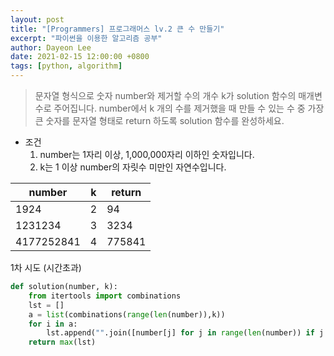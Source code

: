 ```yaml
---
layout: post
title: "[Programmers] 프로그래머스 lv.2 큰 수 만들기"
excerpt: "파이썬을 이용한 알고리즘 공부"
author: Dayeon Lee
date: 2021-02-15 12:00:00 +0800
tags: [python, algorithm]
---
```


> 문자열 형식으로 숫자 number와 제거할 수의 개수 k가 solution 함수의 매개변수로 주어집니다. number에서 k 개의 수를 제거했을 때 만들 수 있는 수 중 가장 큰 숫자를 문자열 형태로 return 하도록 solution 함수를 완성하세요.

- 조건
  1. number는 1자리 이상, 1,000,000자리 이하인 숫자입니다.
  2. k는 1 이상 number의 자릿수 미만인 자연수입니다.

|number|	k	|return|
|--|--|--|
|1924	|2	|94|
|1231234	|3|	3234|
|4177252841	|4	|775841|


1차 시도 (시간초과)
```Python
def solution(number, k):
    from itertools import combinations
    lst = []
    a = list(combinations(range(len(number)),k))
    for i in a:
        lst.append("".join([number[j] for j in range(len(number)) if j not in i]))
    return max(lst)
```

